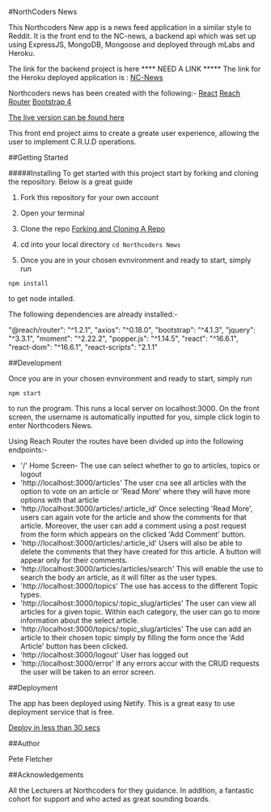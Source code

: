 #NorthCoders News

This Northcoders New app is a news feed application in a similar style to Reddit.  It is
the front end to the NC-news, a backend api which was set up using ExpressJS, MongoDB, Mongoose
and deployed through mLabs and Heroku.

The link for the backend project is here **** NEED A LINK *****
The link for the Heroku deployed application is : [NC-News](https://ncnew-pete.herokuapp.com/api)

Northcoders news has been created with the following:-
[React](https://reactjs.org/)
[Reach Router](https://reach.tech/router)
[Bootstrap 4](https://getbootstrap.com/)

[The live version can be found here](https://zealous-swirles-f0ca97.netlify.com)

This front end project aims to create a greate user experience, allowing the user to implement
C.R.U.D operations.

##Getting Started

#####Installing
To get started with this project start by forking and cloning the repository.  Below is a great 
guide


1. Fork this repository for your own account

2. Open your terminal

3. Clone the repo
[Forking and Cloning A Repo](https://help.github.com/articles/fork-a-repo/)

4. cd into your local directory
```cd Northcoders News```
5. Once you are in your chosen evnvironment and ready to start, simply run 

```npm install``` 

to get node intalled.

The following dependencies are already installed:-

"@reach/router": "^1.2.1",
"axios": "^0.18.0",
"bootstrap": "^4.1.3",
"jquery": "^3.3.1",
"moment": "^2.22.2",
"popper.js": "^1.14.5",
"react": "^16.6.1",
"react-dom": "^16.6.1",
"react-scripts": "2.1.1"

##Development

Once you are in your chosen evnvironment and ready to start, simply run 

```npm start``` 

to run the program.  This runs a local server on localhost:3000. On the
front screen, the username is automatically inputted for you, simple click 
login to enter Northcoders News.

Using Reach Router the routes have been divided up into the following endpoints:-

* '/' Home Screen- The use can select whether to go to articles, topics or logout
* 'http://localhost:3000/articles' The user cna see all articles with the option to
vote on an article or 'Read More' where they will have more options with that article
* 'http://localhost:3000/articles/:article_id' Once selecting 'Read More', users can
again vote for the article and show the comments for that article.  Moreover, the 
user can add a comment using a post request from the form which appears on the 
clicked 'Add Comment' button.
* 'http://localhost:3000/articles/:article_id' Users will also be able to delete the
comments that they have created for this article. A button will appear only for their
comments.
* 'http://localhost:3000/articles/articles/search' This will enable the use to search 
the body an article, as it will filter as the user types.
* 'http://localhost:3000/topics' The use has access to the different Topic types.
* 'http://localhost:3000/topics/:topic_slug/articles' The user can view all articles 
for a given topic. Within each category, the user can go to more information about the
select article.
* 'http://localhost:3000/topics/:topic_slug/articles' The use can add an article to their
chosen topic simply by filling the form once the 'Add Article' button has been clicked.
* 'http://localhost:3000/logout' User has logged out
* 'http://localhost:3000/error' If any errors accur with the CRUD requests the user will
be taken to an error screen.

##Deployment

The app has been deployed using Netify.  This is a great easy to use deployment service that
is free. 

[Deploy in less than 30 secs](https://www.netlify.com/blog/2016/07/22/deploy-react-apps-in-less-than-30-seconds/)

##Author

Pete Fletcher

##Acknowledgements

All the Lecturers at Northcoders for they guidance.
In addition, a fantastic cohort for support and who acted as great sounding boards.


